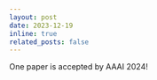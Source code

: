 ```yaml
---
layout: post
date: 2023-12-19
inline: true
related_posts: false
---
```


One paper is accepted by AAAI 2024!